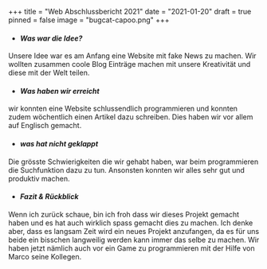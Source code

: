 +++
title = "Web Abschlussbericht 2021"
date = "2021-01-20"
draft = true
pinned = false
image = "bugcat-capoo.png"
+++
* #### ***Was war die Idee?***

Unsere Idee war es am Anfang eine Website mit fake News zu machen. Wir wollten zusammen coole Blog Einträge machen mit unsere Kreativität und diese mit der Welt teilen.

* #### ***Was haben wir erreicht***

wir konnten eine Website schlussendlich programmieren und konnten zudem wöchentlich einen Artikel dazu schreiben. Dies haben wir vor allem auf Englisch gemacht.

* #### ***was hat nicht geklappt***

Die grösste Schwierigkeiten die wir gehabt haben, war beim programmieren die Suchfunktion dazu zu tun. Ansonsten konnten wir alles sehr gut und produktiv machen.

* #### ***Fazit & Rückblick***

Wenn ich zurück schaue, bin ich froh dass wir dieses Projekt gemacht haben und es hat auch wirklich spass gemacht dies zu machen. Ich denke aber, dass es langsam Zeit wird ein neues Projekt anzufangen, da es für uns beide ein bisschen langweilig werden kann immer das selbe zu machen. Wir haben jetzt nämlich auch vor ein Game zu programmieren mit der Hilfe von Marco seine Kollegen.